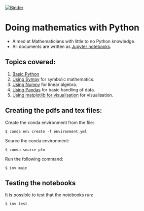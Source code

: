 [![Binder](https://mybinder.org/badge.svg)](https://mybinder.org/v2/gh/drvinceknight/Python-Mathematics-Handbook/master)

# Doing mathematics with Python

- Aimed at Mathematicians with little to no Python knowledge.
- All documents are written as [Jupyter notebooks](./nbs/).

## Topics covered:

1. [Basic Python](00-Studying-Mathematics-with-Python.ipynb)
2. [Using Sympy](01-Symbolic-mathematics-with-Sympy.ipynb) for symbolic
   mathematics.
3. [Using Numpy](02-Linear-algebra-with-Numpy.ipynb) for linear algebra.
4. [Using Pandas](03-Data-analysis-with-Pandas.ipynb) for basic handling of
   data.
5. [Using matplotlib for visualisation](04-Visualisation-with-matplotlib.ipynb)
   for visualisation.

## Creating the pdfs and tex files:

Create the conda environment from the file:

    $ conda env create -f environment.yml

Source the conda environment:

    $ conda source pfm

Run the following command:

    $ inv main

## Testing the notebooks

It is possible to test that the notebooks run:

    $ inv test
